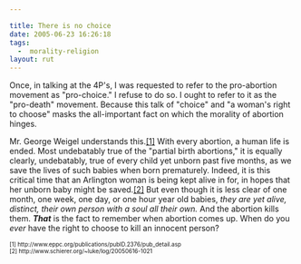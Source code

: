 ```yaml
---

title: There is no choice
date: 2005-06-23 16:26:18
tags:
  -  morality-religion
layout: rut
---
```


<p>Once, in talking at the 4P's, I was requested to refer to the pro-abortion movement as "pro-choice."  I refuse to do so.  I ought to refer to it as the "pro-death" movement.  Because this talk of "choice" and "a woman's right to choose" masks the all-important fact on which the morality of abortion hinges.</p>  <p>Mr. George Weigel understands this.<a href="http://www.eppc.org/publications/pubID.2376/pub_detail.asp">[1]</a> With every abortion, a human life is ended.  Most undebatably true of the "partial birth abortions," it is equally clearly, undebatably, true of every child yet unborn past five months, as we save the lives of such babies when born prematurely.  Indeed, it is this critical time that an Arlington woman is being kept alive in for, in hopes that her unborn baby might be saved.<a href="http://www.schierer.org/~luke/log/20050616-1021">[2]</a> But even though it is less clear of one month, one week, one day, or one hour year old babies, <em>they are yet alive, distinct, their own person with a soul all their own.</em> And the abortion kills them.  <strong><em>That</em></strong> is the fact to remember when abortion comes up.  When do you <em>ever</em> have the right to choose to kill an innocent person?</p>  <font size="-2"> [1] http://www.eppc.org/publications/pubID.2376/pub_detail.asp <br  /> [2] http://www.schierer.org/~luke/log/20050616-1021 </font>

